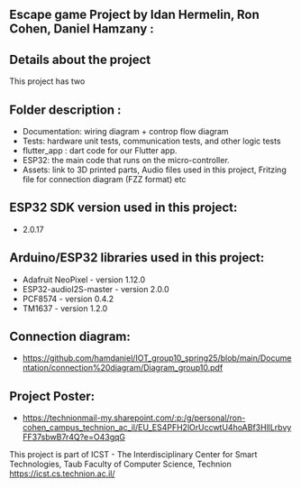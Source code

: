 ## Escape game Project by Idan Hermelin, Ron Cohen, Daniel Hamzany :  
  
## Details about the project
 This project has two 
## Folder description :
* Documentation: wiring diagram + controp flow diagram
* Tests: hardware unit tests, communication tests, and other logic tests
* flutter_app : dart code for our Flutter app.
* ESP32: the main code that runs on the micro-controller.
* Assets: link to 3D printed parts, Audio files used in this project, Fritzing file for connection diagram (FZZ format) etc

## ESP32 SDK version used in this project: 
* 2.0.17

## Arduino/ESP32 libraries used in this project:
* Adafruit NeoPixel - version 1.12.0
* ESP32-audioI2S-master - version 2.0.0
* PCF8574 - version 0.4.2
* TM1637 - version 1.2.0

## Connection diagram:
* https://github.com/hamdaniel/IOT_group10_spring25/blob/main/Documentation/connection%20diagram/Diagram_group10.pdf

## Project Poster:
* https://technionmail-my.sharepoint.com/:p:/g/personal/ron-cohen_campus_technion_ac_il/EU_ES4PFH2lOrUccwtU4hoABf3HllLrbvyFF37sbwB7r4Q?e=O43gqG

This project is part of ICST - The Interdisciplinary Center for Smart Technologies, Taub Faculty of Computer Science, Technion
https://icst.cs.technion.ac.il/
